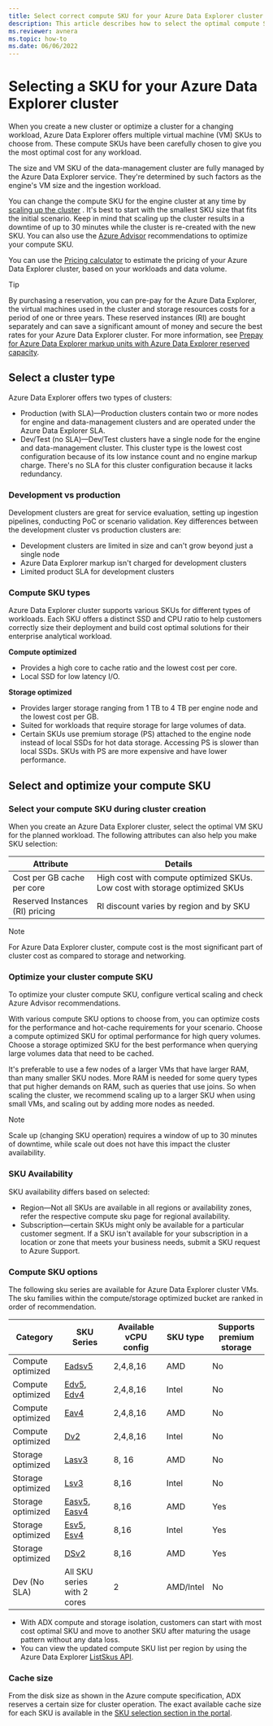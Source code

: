 ```yaml
---
title: Select correct compute SKU for your Azure Data Explorer cluster
description: This article describes how to select the optimal compute SKU size for Azure Data Explorer cluster.
ms.reviewer: avnera
ms.topic: how-to
ms.date: 06/06/2022
---
```


# Selecting a SKU for your Azure Data Explorer cluster

When you create a new cluster or optimize a cluster for a changing workload, Azure Data Explorer offers multiple virtual machine (VM) SKUs to choose from. These compute SKUs have been carefully chosen to give you the most optimal cost for any workload.

The size and VM SKU of the data-management cluster are fully managed by the Azure Data Explorer service. They're determined by such factors as the engine's VM size and the ingestion workload.

You can change the compute SKU for the engine cluster at any time by [scaling up the cluster](manage-cluster-vertical-scaling.md) . It's best to start with the smallest SKU size that fits the initial scenario. Keep in mind that scaling up the cluster results in a downtime of up to 30 minutes while the cluster is re-created with the new SKU. You can also use the [Azure Advisor](azure-advisor.md) recommendations to optimize your compute SKU.

You can use the [Pricing calculator](https://aka.ms/adx.cost) to estimate the pricing of your Azure Data Explorer cluster, based on your workloads and data volume.

> [!TIP]
> By purchasing a reservation, you can pre-pay for the Azure Data Explorer, the virtual machines used in the cluster and storage resources costs for a period of one or three years. These reserved instances (RI) are bought separately and can save a significant amount of money and secure the best rates for your Azure Data Explorer cluster. For more information, see [Prepay for Azure Data Explorer markup units with Azure Data Explorer reserved capacity](pricing-reserved-capacity.md).

## Select a cluster type

Azure Data Explorer offers two types of clusters:

* Production (with SLA)&mdash;Production clusters contain two or more nodes for engine and data-management clusters and are operated under the Azure Data Explorer SLA.
* Dev/Test (no SLA)&mdash;Dev/Test clusters have a single node for the engine and data-management cluster. This cluster type is the lowest cost configuration because of its low instance count and no engine markup charge. There's no SLA for this cluster configuration because it lacks redundancy.

### Development vs production

Development clusters are great for service evaluation, setting up ingestion pipelines, conducting PoC or scenario validation. Key differences between the development cluster vs production clusters are:

* Development clusters are limited in size and can't grow beyond just a single node
* Azure Data Explorer markup isn't charged for development clusters
* Limited product SLA for development clusters

### Compute SKU types

Azure Data Explorer cluster supports various SKUs for different types of workloads. Each SKU offers a distinct SSD and CPU ratio to help customers correctly size their deployment and build cost optimal solutions for their enterprise analytical workload.

**Compute optimized**

* Provides a high core to cache ratio and the lowest cost per core.
* Local SSD for low latency I/O.

**Storage optimized**

* Provides larger storage ranging from 1 TB to 4 TB per engine node and the lowest cost per GB.
* Suited for workloads that require storage for large volumes of data.
* Certain SKUs use premium storage (PS) attached to the engine node instead of local SSDs for hot data storage. Accessing PS is slower than local SSDs. SKUs with PS are more expensive and have lower performance.

## Select and optimize your compute SKU

### Select your compute SKU during cluster creation

When you create an Azure Data Explorer cluster, select the optimal VM SKU for the planned workload.
The following attributes can also help you make SKU selection:

| Attribute | Details  |
|---------|---------|
|Cost per GB cache per core | High cost with compute optimized SKUs. Low cost with storage optimized SKUs |
| Reserved Instances (RI) pricing | RI discount varies by region and by SKU |

> [!NOTE]
> For Azure Data Explorer cluster, compute cost is the most significant part of cluster cost as compared to storage and networking.

### Optimize your cluster compute SKU

To optimize your cluster compute SKU, configure vertical scaling and check Azure Advisor recommendations.

With various compute SKU options to choose from, you can optimize costs for the performance and hot-cache requirements for your scenario.
Choose a compute optimized SKU for optimal performance for high query volumes.
Choose a storage optimized SKU for the best performance when querying large volumes data that need to be cached.  

It's preferable to use a few nodes of a larger VMs that have larger RAM, than many smaller SKU nodes. More RAM is needed for some query types that put higher demands on RAM, such as queries that use joins. So when scaling the cluster, we recommend scaling up to a larger SKU when using small VMs, and scaling out by adding more nodes as needed.

> [!NOTE]
> Scale up (changing SKU operation) requires a window of up to 30 minutes of downtime, while scale out does not have this impact the cluster availability.

### SKU Availability

SKU availability differs based on selected:

* Region&mdash;Not all SKUs are available in all regions or availability zones, refer the respective compute sku page for regional availability.
* Subscription&mdash;certain SKUs might only be available for a particular customer segment. If a SKU isn't available for your subscription in a location or zone that meets your business needs, submit a SKU request to Azure Support.

### Compute SKU options

The following sku series are available for Azure Data Explorer cluster VMs. The sku families within the compute/storage optimized bucket are ranked in order of recommendation.

| Category | SKU Series | Available vCPU config | SKU type | Supports premium storage |
|--|--|--|--|--|
| Compute optimized | [Eadsv5](https://docs.microsoft.com/azure/virtual-machines/easv5-eadsv5-series) | 2,4,8,16 | AMD | No |
| Compute optimized | [Edv5](https://docs.microsoft.com/azure/virtual-machines/edv5-edsv5-series), [Edv4](https://docs.microsoft.com/azure/virtual-machines/edv4-edsv4-series) | 2,4,8,16 | Intel | No |
| Compute optimized | [Eav4](https://docs.microsoft.com/azure/virtual-machines/eav4-easv4-series) | 2,4,8,16 | AMD | No |
| Compute optimized | [Dv2](https://docs.microsoft.com/azure/virtual-machines/dv2-dsv2-series) | 2,4,8,16 | Intel | No |
| Storage optimized | [Lasv3](https://docs.microsoft.com/azure/virtual-machines/lasv3-series) | 8, 16 | AMD | No |
| Storage optimized | [Lsv3](https://docs.microsoft.com/azure/virtual-machines/lsv3-series) | 8,16 | Intel | No |
| Storage optimized | [Easv5](https://docs.microsoft.com/azure/virtual-machines/easv5-eadsv5-series), [Easv4](https://docs.microsoft.com/azure/virtual-machines/eav4-easv4-series) | 8,16 | AMD | Yes |
| Storage optimized | [Esv5](https://docs.microsoft.com/azure/virtual-machines/ev5-esv5-series), [Esv4](https://docs.microsoft.com/azure/virtual-machines/ev4-esv4-series) | 8,16 | Intel | Yes |
| Storage optimized | [DSv2](https://docs.microsoft.com/azure/virtual-machines/dv2-dsv2-series) | 8,16 | AMD | Yes |
| Dev (No SLA) | All SKU series with 2 cores | 2 | AMD/Intel | No |

* With ADX compute and storage isolation, customers can start with most cost optimal SKU and move to another SKU after maturing the usage pattern without any data loss.
* You can view the updated compute SKU list per region by using the Azure Data Explorer [ListSkus API](https://docs.microsoft.com/dotnet/api/microsoft.azure.management.kusto.clustersoperationsextensions.listskus).

### Cache size

From the disk size as shown in the Azure compute specification, ADX reserves a certain size for cluster operation. The exact available cache size for each SKU is available in the [SKU selection section in the portal](https://ms.portal.azure.com/#create/Microsoft.AzureKusto).
